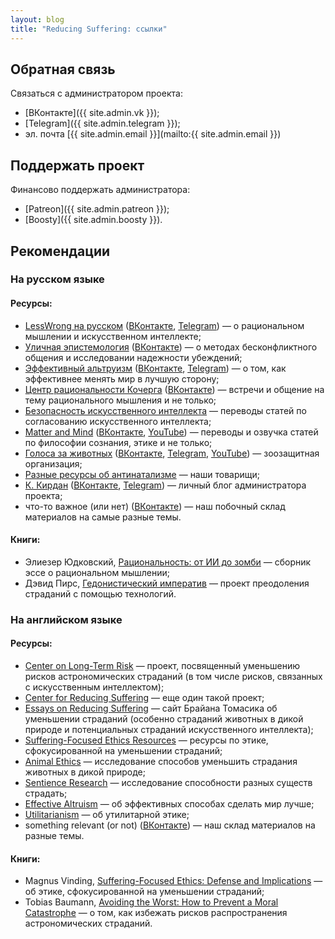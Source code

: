```yaml
---
layout: blog
title: "Reducing Suffering: ссылки"
---
```

## Обратная связь

Связаться с администратором проекта:
* [ВКонтакте]({{ site.admin.vk }});
* [Telegram]({{ site.admin.telegram }});
* эл. почта [{{ site.admin.email }}](mailto:{{ site.admin.email }})

## Поддержать проект

Финансово поддержать администратора:
* [Patreon]({{ site.admin.patreon }});
* [Boosty]({{ site.admin.boosty }}).

## Рекомендации
### На русском языке

#### Ресурсы:

* [LessWrong на русском](https://lesswrong.ru/) ([ВКонтакте](https://vk.com/public65688570), [Telegram](https://t.me/lesswrong_ru_news)) — о рациональном мышлении и искусственном интеллекте;
* [Уличная эпистемология](https://streetepistemology.ru/) ([ВКонтакте](https://vk.com/street_epistemology)) — о методах бесконфликтного общения и исследовании надежности убеждений;
* [Эффективный альтруизм](https://ea-ru.org/) ([ВКонтакте](https://vk.com/public71205962), [Telegram](https://t.me/effectivealtruism)) — о том, как эффективнее менять мир в лучшую сторону;
* [Центр рациональности Кочерга](https://kocherga-club.ru/) ([ВКонтакте](https://vk.com/kocherga_club)) — встречи и общение на тему рационального мышления и не только;
* [Безопасность искусственного интеллекта](https://aisafety.ru/) — переводы статей по согласованию искусственного интеллекта;
* [Matter and Mind](https://ubq124.wordpress.com) ([ВКонтакте](https://vk.com/public44220375), [YouTube](https://www.youtube.com/c/MatterandMind)) — переводы и озвучка статей по философии сознания, этике и не только;
* [Голоса за животных](https://voicesforanimals.ru/) ([ВКонтакте](https://vk.com/voicesforanimals), [Telegram](https://t.me/voicesforanimals), [YouTube](https://www.youtube.com/voicesforanimals)) — зоозащитная организация;
* [Разные ресурсы об антинатализме](https://reducingsuffering.github.io/520.html) — наши товарищи;
* [К. Кирдан](https://kkirdan.github.io/) ([ВКонтакте](https://vk.com/kirdan), [Telegram](https://t.me/k_kirdan)) — личный блог администратора проекта;
* что-то важное (или нет) ([ВКонтакте](https://vk.com/public194967191)) — наш побочный склад материалов на самые разные темы.

#### Книги:

* Элиезер Юдковский, [Рациональность: от ИИ до зомби](https://lesswrong.ru/285) — сборник эссе о рациональном мышлении;
* Дэвид Пирс, [Гедонистический императив](https://reducingsuffering.github.io/89.html) — проект преодоления страданий с помощью технологий.

### На английском языке

#### Ресурсы:

* [Center on Long-Term Risk](https://longtermrisk.org/) — проект, посвященный уменьшению рисков астрономических страданий (в том числе рисков, связанных с искусственным интеллектом);
* [Center for Reducing Suffering](https://centerforreducingsuffering.org/) — еще один такой проект;
* [Essays on Reducing Suffering](https://reducing-suffering.org/) — сайт Брайана Томасика об уменьшении страданий (особенно страданий животных в дикой природе и потенциальных страданий искусственного интеллекта);
* [Suffering-Focused Ethics Resources](https://suffering-focused-ethics.surge.sh/) — ресурсы по этике, сфокусированной на уменьшении страданий;
* [Animal Ethics](https://www.animal-ethics.org/) — исследование способов уменьшить страдания животных в дикой природе;
* [Sentience Research](https://sentience-research.org/) — исследование способности разных существ страдать;
* [Effective Altruism](https://www.effectivealtruism.org/) — об эффективных способах сделать мир лучше;
* [Utilitarianism](https://www.utilitarianism.net/) — об утилитарной этике;
* something relevant (or not) ([ВКонтакте](https://vk.com/public195713045)) — наш склад материалов на разные темы.

#### Книги:

* Magnus Vinding, [Suffering-Focused Ethics: Defense and Implications](https://magnusvinding.com/2020/05/31/suffering-focused-ethics-defense-and-implications/) — об этике, сфокусированной на уменьшении страданий;
* Tobias Baumann, [Avoiding the Worst: How to Prevent a Moral Catastrophe](https://centerforreducingsuffering.org/research/avoiding-the-worst/) — о том, как избежать рисков распространения астрономических страданий.

